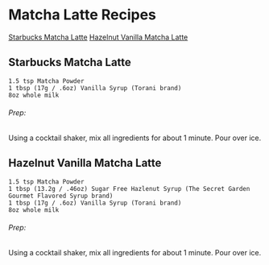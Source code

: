 # Matcha Latte Recipes

[Starbucks Matcha Latte](#starbucks-matcha-latte)
[Hazelnut Vanilla Matcha Latte](#hazelnut-vanilla-matcha-latte)

## **Starbucks Matcha Latte**

```
1.5 tsp Matcha Powder
1 tbsp (17g / .6oz) Vanilla Syrup (Torani brand)
8oz whole milk
```

###### Prep:
Using a cocktail shaker, mix all ingredients for about 1 minute.  Pour over ice.

## **Hazelnut Vanilla Matcha Latte**

```
1.5 tsp Matcha Powder
1 tbsp (13.2g / .46oz) Sugar Free Hazlenut Syrup (The Secret Garden Gourmet Flavored Syrup brand)
1 tbsp (17g / .6oz) Vanilla Syrup (Torani brand)
8oz whole milk
```

###### Prep:
Using a cocktail shaker, mix all ingredients for about 1 minute.  Pour over ice.
